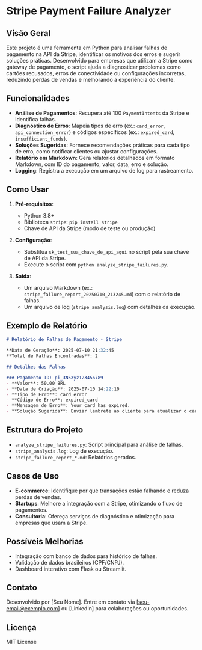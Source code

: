 # Stripe Payment Failure Analyzer

## Visão Geral
Este projeto é uma ferramenta em Python para analisar falhas de pagamento na API da Stripe, identificar os motivos dos erros e sugerir soluções práticas. Desenvolvido para empresas que utilizam a Stripe como gateway de pagamento, o script ajuda a diagnosticar problemas como cartões recusados, erros de conectividade ou configurações incorretas, reduzindo perdas de vendas e melhorando a experiência do cliente.

## Funcionalidades
- **Análise de Pagamentos**: Recupera até 100 `PaymentIntents` da Stripe e identifica falhas.
- **Diagnóstico de Erros**: Mapeia tipos de erro (ex.: `card_error`, `api_connection_error`) e códigos específicos (ex.: `expired_card`, `insufficient_funds`).
- **Soluções Sugeridas**: Fornece recomendações práticas para cada tipo de erro, como notificar clientes ou ajustar configurações.
- **Relatório em Markdown**: Gera relatórios detalhados em formato Markdown, com ID do pagamento, valor, data, erro e solução.
- **Logging**: Registra a execução em um arquivo de log para rastreamento.

## Como Usar
1. **Pré-requisitos**:
   - Python 3.8+
   - Biblioteca `stripe`: `pip install stripe`
   - Chave de API da Stripe (modo de teste ou produção)

2. **Configuração**:
   - Substitua `sk_test_sua_chave_de_api_aqui` no script pela sua chave de API da Stripe.
   - Execute o script com `python analyze_stripe_failures.py`.

3. **Saída**:
   - Um arquivo Markdown (ex.: `stripe_failure_report_20250710_213245.md`) com o relatório de falhas.
   - Um arquivo de log (`stripe_analysis.log`) com detalhes da execução.

## Exemplo de Relatório
```markdown
# Relatório de Falhas de Pagamento - Stripe

**Data de Geração**: 2025-07-10 21:32:45
**Total de Falhas Encontradas**: 2

## Detalhes das Falhas

### Pagamento ID: pi_3N5Xyz123456789
- **Valor**: 50.00 BRL
- **Data de Criação**: 2025-07-10 14:22:10
- **Tipo de Erro**: card_error
- **Código de Erro**: expired_card
- **Mensagem de Erro**: Your card has expired.
- **Solução Sugerida**: Enviar lembrete ao cliente para atualizar o cartão.
```

## Estrutura do Projeto
- `analyze_stripe_failures.py`: Script principal para análise de falhas.
- `stripe_analysis.log`: Log de execução.
- `stripe_failure_report_*.md`: Relatórios gerados.

## Casos de Uso
- **E-commerce**: Identifique por que transações estão falhando e reduza perdas de vendas.
- **Startups**: Melhore a integração com a Stripe, otimizando o fluxo de pagamentos.
- **Consultoria**: Ofereça serviços de diagnóstico e otimização para empresas que usam a Stripe.

## Possíveis Melhorias
- Integração com banco de dados para histórico de falhas.
- Validação de dados brasileiros (CPF/CNPJ).
- Dashboard interativo com Flask ou Streamlit.

## Contato
Desenvolvido por [Seu Nome]. Entre em contato via [seu-email@exemplo.com] ou [LinkedIn] para colaborações ou oportunidades.

## Licença
MIT License